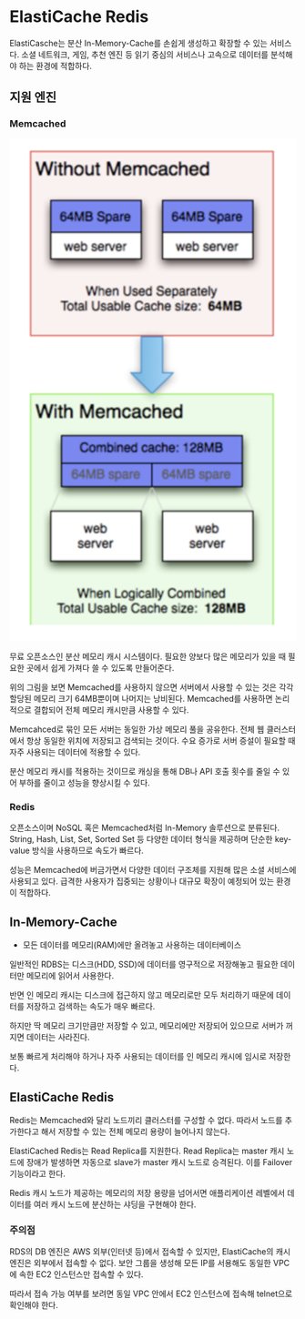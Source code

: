 # ElastiCache Redis

ElastiCasche는 분산 In-Memory-Cache를 손쉽게 생성하고 확장할 수 있는 서비스다. 소셜 네트워크, 게임, 추천 엔진 등 읽기 중심의 서비스나 고속으로 데이터를 분석해야 하는 환경에 적합하다.

## 지원 엔진
### Memcached

![](../../.gitbook/assets/interview/cloud/screenshot%202020-02-18%20오후%205.03.52.png)

무료 오픈소스인 분산 메모리 캐시 시스템이다. 필요한 양보다 많은 메모리가 있을 때 필요한 곳에서 쉽게 가져다 쓸 수 있도록 만들어준다.

위의 그림을 보면 Memcached를 사용하지 않으면 서버에서 사용할 수 있는 것은 각각 할당된 메모리 크기 64MB뿐이며 나머지는 낭비된다. Memcached를 사용하면 논리적으로 결합되어 전체 메모리 캐시만큼 사용할 수 있다.

Memcahced로 묶인 모든 서버는 동일한 가상 메모리 풀을 공유한다. 전체 웹 클러스터에서 항상 동일한 위치에 저장되고 검색되는 것이다. 수요 증가로 서버 증설이 필요할 때 자주 사용되는 데이터에 적용할 수 있다.

분산 메모리 캐시를 적용하는 것이므로 캐싱을 통해 DB나 API 호출 횟수를 줄일 수 있어 부하를 줄이고 성능을 향상시킬 수 있다.

### Redis

오픈소스이며 NoSQL 혹은 Memcached처럼 In-Memory 솔루션으로 분류된다. String, Hash, List, Set, Sorted Set 등 다양한 데이터 형식을 제공하며 단순한 key-value 방식을 사용하므로 속도가 빠르다.

성능은 Memcached에 버금가면서 다양한 데이터 구조체를 지원해 많은 소셜 서비스에 사용되고 있다. 급격한 사용자가 집중되는 상황이나 대규모 확장이 예정되어 있는 환경이 적합하다.

## In-Memory-Cache

- 모든 데이터를 메모리(RAM)에만 올려놓고 사용하는 데이터베이스

일반적인 RDBS는 디스크(HDD, SSD)에 데이터를 영구적으로 저장해놓고 필요한 데이터만 메모리에 읽어서 사용한다.

반면 인 메모리 캐시는 디스크에 접근하지 않고 메모리로만 모두 처리하기 때문에 데이터를 저장하고 검색하는 속도가 매우 빠르다.

하지만 딱 메모리 크기만큼만 저장할 수 있고, 메모리에만 저장되어 있으므로 서버가 꺼지면 데이터는 사라진다.

보통 빠르게 처리해야 하거나 자주 사용되는 데이터를 인 메모리 캐시에 임시로 저장한다.

## ElastiCache Redis

Redis는 Memcached와 달리 노드끼리 클러스터를 구성할 수 없다. 따라서 노드를 추가한다고 해서 저장할 수 있는 전체 메모리 용량이 늘어나지 않는다.

ElastiCached Redis는 Read Replica를 지원한다. Read Replica는 master 캐시 노드에 장애가 발생하면 자동으로 slave가 master 캐시 노드로 승격된다. 이를 Failover 기능이라고 한다.

Redis 캐시 노드가 제공하는 메모리의 저장 용량을 넘어서면 애플리케이션 레벨에서 데이터를 여러 캐시 노드에 분산하는 샤딩을 구현해야 한다.

### 주의점

RDS의 DB 엔진은 AWS 외부(인터넷 등)에서 접속할 수 있지만, ElastiCache의 캐시 엔진은 외부에서 접속할 수 없다. 보안 그룹을 생성해 모든 IP를 서용해도 동일한 VPC에 속한 EC2 인스턴스만 접속할 수 있다.

따라서 접속 가능 여부를 보려면 동일 VPC 안에서 EC2 인스턴스에 접속해 telnet으로 확인해야 한다.